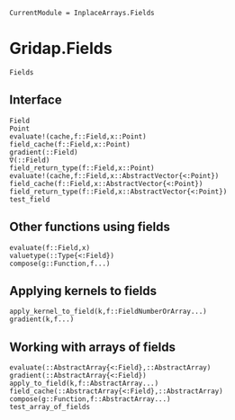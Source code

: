 ```@meta
CurrentModule = InplaceArrays.Fields
```
# Gridap.Fields

```@docs
Fields
```

## Interface

```@docs
Field
Point
evaluate!(cache,f::Field,x::Point)
field_cache(f::Field,x::Point)
gradient(::Field)
∇(::Field)
field_return_type(f::Field,x::Point)
evaluate!(cache,f::Field,x::AbstractVector{<:Point})
field_cache(f::Field,x::AbstractVector{<:Point})
field_return_type(f::Field,x::AbstractVector{<:Point})
test_field
```
## Other functions using fields

```@docs
evaluate(f::Field,x)
valuetype(::Type{<:Field})
compose(g::Function,f...)
```

## Applying kernels to fields

```@docs
apply_kernel_to_field(k,f::FieldNumberOrArray...)
gradient(k,f...)
```

## Working with arrays of fields

```@docs
evaluate(::AbstractArray{<:Field},::AbstractArray)
gradient(::AbstractArray{<:Field})
apply_to_field(k,f::AbstractArray...)
field_cache(::AbstractArray{<:Field},::AbstractArray)
compose(g::Function,f::AbstractArray...)
test_array_of_fields
```


